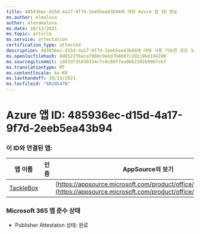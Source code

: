 ```yaml
---
title: 485936ec-d15d-4a17-9f7d-2eeb5ea43b94에 대한 Azure 앱 ID 정보
ms.author: elmalova
author: elenamalova
ms.date: 10/12/2021
ms.topic: article
ms.service: attestation
certification_type: attested
description: 485936ec-d15d-4a17-9f7d-2eeb5ea43b94에 대해 사용 가능한 모든 보안 및 규정 준수 정보입니다.
ms.openlocfilehash: 8d6522f6ecaf860c9ebd7b8697c2d2c9bd194198
ms.sourcegitcommit: 1d47df35430334cfc0c60f7ea0b62392b99b7cbf
ms.translationtype: MT
ms.contentlocale: ko-KR
ms.lasthandoff: 10/13/2021
ms.locfileid: "60285470"
---
```

# <a name="azure-app-id-485936ec-d15d-4a17-9f7d-2eeb5ea43b94"></a>Azure 앱 ID: 485936ec-d15d-4a17-9f7d-2eeb5ea43b94


### <a name="apps-associated-with-this-id"></a>이 ID와 연결된 앱:
| **앱 이름** | **인증** | **AppSource의 보기** |
|--------------|---------------|-----------------------|
| [TackleBox](https://docs.microsoft.com/microsoft-365-app-certification/forward/WA200002310) |  | [https://appsource.microsoft.com/product/office/WA200002310](https://appsource.microsoft.com/product/office/WA200002310) |

### <a name="microsoft-365-app-compliance-status"></a>Microsoft 365 앱 준수 상태
- Publisher Attestaton 상태: 완료
